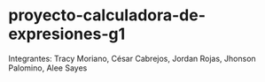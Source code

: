 # proyecto-calculadora-de-expresiones-g1
Integrantes: Tracy Moriano, César Cabrejos, Jordan Rojas, Jhonson Palomino, Alee Sayes
